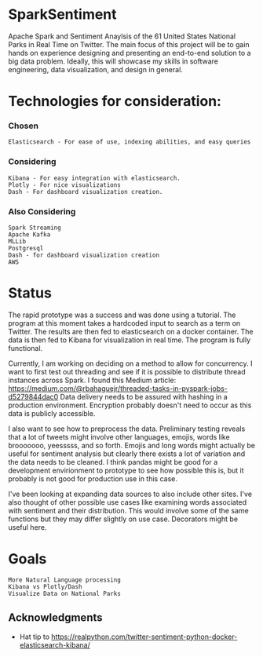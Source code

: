 # SparkSentiment

Apache Spark and Sentiment Anaylsis of the 61 United States National Parks in Real Time on Twitter. The main focus of this project will be to gain hands on experience designing and presenting an end-to-end solution to a big data problem. Ideally, this will showcase my skills in software engineering, data visualization, and design in general.

# Technologies for consideration:

### Chosen

```
Elasticsearch - For ease of use, indexing abilities, and easy queries
```

### Considering

```
Kibana - For easy integration with elasticsearch.
Plotly - For nice visualizations
Dash - For dashboard visualization creation.
```

### Also Considering

```
Spark Streaming
Apache Kafka
MLLib
Postgresql
Dash - for dashboard visualization creation
AWS
```

# Status

The rapid prototype was a success and was done using a tutorial. The program at this moment takes a hardcoded input to search as a term on Twitter. The results are then fed to elasticsearch on a docker container. The data is then fed to Kibana for visualization in real time. The program is fully functional. 

Currently, I am working on deciding on a method to allow for concurrency. I want to first test out threading and see if it is possible to distribute thread instances across Spark. I found this Medium article: https://medium.com/@rbahaguejr/threaded-tasks-in-pyspark-jobs-d5279844dac0 Data delivery needs to be assured with hashing in a production environment. Encryption probably doesn't need to occur as this data is publicly accessible. 

I also want to see how to preprocess the data. Preliminary testing reveals that a lot of tweets might involve other languages, emojis, words like brooooooo, yeesssss, and so forth. Emojis and long words might actually be useful for sentiment analysis but clearly there exists a lot of variation and the data needs to be cleaned. I think pandas might be good for a development envirionment to prototype to see how possible this is, but it probably is not good for production use in this case.

I've been looking at expanding data sources to also include other sites. I've also thought of other possible use cases like examining words associated with sentiment and their distribution. This would involve some of the same functions but they may differ slightly on use case. Decorators might be useful here.

# Goals

```
More Natural Language processing
Kibana vs Plotly/Dash
Visualize Data on National Parks
```

## Acknowledgments

* Hat tip to https://realpython.com/twitter-sentiment-python-docker-elasticsearch-kibana/


